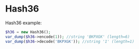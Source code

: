 Hash36
======

Hash36 example:

```php
$h36 = new Hash36();
var_dump($h36->encode(1)); //string 'BKPXGK' (length=6)
var_dump($h36->decode('BKPXGK')); //string '1' (length=1)
```
